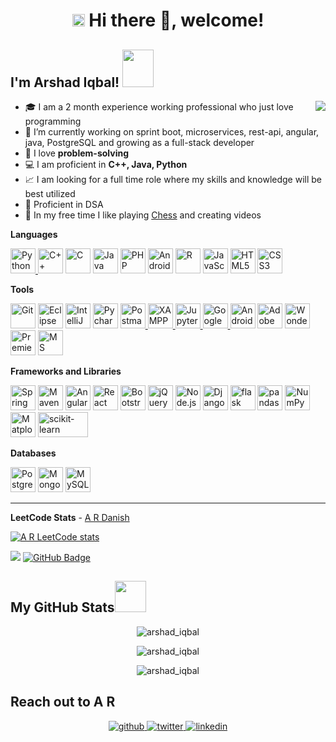 <!--
### Hi there 👋, welcome!
**arshad/arshad** is a ✨ _special_ ✨ repository because its `README.md` (this file) appears on your GitHub profile.

Here are some ideas to get you started:


- 🌱 I’m currently learning ...
- 👯 I’m looking to collaborate on ...
- 🤔 I’m looking for help with ...
- 💬 Ask me about ...
- 📫 How to reach me: ...
- 😄 Pronouns: ...
- ⚡ Fun fact: ...
-->

<h1 align="center"><img src="https://slackmojis.com/emojis/4845-rickroll/download" width="20" /> Hi there 👋, welcome! 
<h2> I'm Arshad Iqbal! <img src="https://media.giphy.com/media/iIqmM5tTjmpOB9mpbn/giphy.gif" width="50" height="60"></h2>
 <img src="https://media.giphy.com/media/4Zgy9QqzWU8C3ugvCa/giphy.gif" align="right">
 
- 🎓 I am a 2 month experience working professional who just love programming
- 🔭 I’m currently working on sprint boot, microservices, rest-api, angular, java, PostgreSQL and growing as a full-stack developer
- 💖 I love **problem-solving**
- 💻 I am proficient in **C++, Java, Python**
- 📈 I am looking for a full time role where my skills and knowledge will be best utilized
- 📙 Proficient in DSA
- 🐸 In my free time I like playing [Chess](https://www.chess.com/sw/member/arshad_iqbal) and creating videos
 
**Languages**
 
 <a href="https://www.python.org/" title="Python"><img src="https://github.com/get-icon/geticon/raw/master/icons/python.svg" alt="Python" width="40px" height="40px">    </a>
 <a href="https://isocpp.org/" title="C++"><img src="https://github.com/get-icon/geticon/raw/master/icons/c-plusplus.svg" alt="C++" width="40px" height="40px"></a> 
 <a href="https://en.wikipedia.org/wiki/C_(programming_language)" title="C"><img src="https://github.com/get-icon/geticon/raw/master/icons/c.svg" alt="C" width="40px"  height="40px"></a>
 <a href="https://www.java.com/" title="Java"><img src="https://github.com/get-icon/geticon/raw/master/icons/java.svg" alt="Java" width="40px" height="40px"></a>
 <a href="https://php.net/" title="PHP"><img src="https://github.com/get-icon/geticon/raw/master/icons/php.svg" alt="PHP" width="40px" height="40px"></a>
 <a href="https://developer.android.com/" title="Android"><img src="https://bigbadaboom.github.io/androidsvg/images/AndroidSVG_logo.svg" alt="Android" width="40px" height="40px"></a>
 <a href="https://www.r-project.org/" title="R"><img src="https://github.com/get-icon/geticon/raw/master/icons/r-lang.svg" alt="R" width="40px" height="40px"></a>
 <a href="https://developer.mozilla.org/en-US/docs/Web/JavaScript" title="JavaScript"><img src="https://github.com/get-icon/geticon/raw/master/icons/javascript.svg"  alt="JavaScript" width="40px" height="40px"></a>
 <a href="https://www.w3.org/TR/html5/" title="HTML5"><img src="https://github.com/get-icon/geticon/raw/master/icons/html-5.svg" alt="HTML5" width="40px" height="40px"></a>
 <a href="https://www.w3.org/TR/CSS/" title="CSS3"><img src="https://github.com/get-icon/geticon/raw/master/icons/css-3.svg" alt="CSS3" width="40px" height="40px"></a>
 
 
 **Tools**
 
<a href="https://git-scm.com/" title="Git"><img src="https://github.com/get-icon/geticon/raw/master/icons/git-icon.svg" alt="Git" width="40px" height="40px"></a>
<a href="https://www.eclipse.org/" title="Eclipse"><img src="https://www.eclipse.org/downloads/assets/public/images/logo-eclipse.png" alt="Eclipse IDE" width="40px" height="40px"></a>
<a href="https://www.jetbrains.com/idea/" title="IntelliJ IDEA"><img src="https://upload.wikimedia.org/wikipedia/commons/thumb/9/9c/IntelliJ_IDEA_Icon.svg/64px-IntelliJ_IDEA_Icon.svg.png" alt="IntelliJ IDEA" width="40px" height="40px"></a>
<a href="https://www.jetbrains.com/pycharm/" title="Pycharm"><img src="https://upload.wikimedia.org/wikipedia/commons/thumb/1/1d/PyCharm_Icon.svg/64px-PyCharm_Icon.svg.png" alt="Pycharm" width="40px" height="40px"></a>
<a href="https://postman.com" title="Postman"> <img src="https://www.vectorlogo.zone/logos/getpostman/getpostman-icon.svg" alt="Postman" width="40px" height="40px"/> </a>
<a href="https://www.apachefriends.org/" title="XAMPP"> <img src="https://upload.wikimedia.org/wikipedia/en/thumb/7/78/XAMPP_logo.svg/220px-XAMPP_logo.svg.png" alt="XAMPP" width="40px" height="40px"/> </a>
<a href="https://jupyter.org/" title="Jupyter Notebook"> <img src="https://jupyter.org/assets/homepage/main-logo.svg" alt="Jupyter Notebook" width="40px" height="40px"/> </a>
<a href="https://colab.research.google.com/" title="Google Colab"> <img src="https://upload.wikimedia.org/wikipedia/commons/thumb/d/d0/Google_Colaboratory_SVG_Logo.svg/800px-Google_Colaboratory_SVG_Logo.svg.png" alt="Google Colab" width="40px" height="40px"/> </a>
<a href="https://developer.android.com/studio" title="Android for Developers"><img src="https://developer.android.com/images/logos/android.svg" alt="Android Developers" width="40px" height="40px"></a>
<a href="https://www.adobe.com/products/photoshop.html" title="Adobe Photoshop"><img src="https://github.com/get-icon/geticon/raw/master/icons/adobe-photoshop.svg" alt="Adobe Photoshop" width="40px" height="40px"></a>
<a href="https://filmora.wondershare.com/" title="Filmora"><img src="https://neveragain.allstatics.com/2019/assets/icon/logo/filmora-square.svg" alt="Wondershare Filmora" width="40px" height="40px"></a>
<a href="https://www.adobe.com/in/products/premiere.html" title="Premiere Pro"><img src="https://www.adobe.com/content/dam/cct/creativecloud/business/teams/free-trial-new/desktop_premiere.svg" alt="Premiere Pro" width="40px" height="40px"></a>
<a href="https://www.office.com/" title="Microsoft Office"><img src="https://cdn-icons-png.flaticon.com/512/888/888867.png" alt="MS Office" width="40px" height="40px"></a>
  
  
**Frameworks and Libraries**

<a href="https://spring.io/" title="Spring"><img src="https://github.com/get-icon/geticon/raw/master/icons/spring.svg" alt="Spring" width="40px" height="40px"></a>
<a href="https://maven.apache.org/" title="Maven"><img src="https://upload.wikimedia.org/wikipedia/commons/thumb/7/7e/Apache_Feather_Logo.svg/64px-Apache_Feather_Logo.svg.png" alt="Maven" width="40px" height="40px"></a>
<a href="https://angular.io/" title="Angular"><img src="https://github.com/get-icon/geticon/raw/master/icons/angular-icon.svg" alt="Angular" width="40px" height="40px"></a>
<a href="https://reactjs.org/" title="React"><img src="https://github.com/get-icon/geticon/raw/master/icons/react.svg" alt="React" width="40px" height="40px"></a>
<a href="https://getbootstrap.com/" title="Bootstrap"><img src="https://github.com/get-icon/geticon/raw/master/icons/bootstrap.svg" alt="Bootstrap" width="40px" height="40px"></a>
<a href="https://jquery.com/" title="jQuery"><img src="https://github.com/get-icon/geticon/raw/master/icons/jquery-icon.svg" alt="jQuery" width="40px" height="40px"></a>
<a href="https://nodejs.org/" title="Node.js"><img src="https://github.com/get-icon/geticon/raw/master/icons/nodejs-icon.svg" alt="Node.js" width="40px" height="40px"></a>
<a href="https://www.djangoproject.com/" title="Django"><img src="https://github.com/get-icon/geticon/raw/master/icons/django.svg" alt="Django" width="40px" height="40px"></a>
<a href="https://flask.org/" title="flask"><img src="https://img.icons8.com/ios-filled/50/000000/flask.png" alt="flask" width="40px" height="40px"></a>
<a href="https://pandas.pydata.org/" title="Pandas"><img src="https://github.com/get-icon/geticon/raw/master/icons/pandas-icon.svg" alt="pandas" width="40px" height="40px"></a>
<a href="https://numpy.org/" title="NumPy"><img src="https://github.com/get-icon/geticon/raw/master/icons/numpy-icon.svg" alt="NumPy" width="40px" height="40px"></a>
<a href="https://matplotlib.org/" title="Matplotlib"><img src="https://matplotlib.org/_static/images/documentation.png" alt="Matplotlib" width="40px" height="40px"></a>
<a href="https://scikit-learn.org/stable/" title="scikit-learn"><img src="https://scikit-learn.org/stable/_static/scikit-learn-logo-small.png" alt="scikit-learn" width="80px" height="40px"></a>


 
 
**Databases**

<a href="https://www.postgresql.org/" title="PostgreSQL"><img src="https://github.com/get-icon/geticon/raw/master/icons/postgresql.svg" alt="PostgreSQL" width="40px" height="40px"></a>
<a href="https://www.mongodb.org/" title="MongoDB"><img src="https://github.com/get-icon/geticon/raw/master/icons/mongodb-icon.svg" alt="MongoDB" width="40px" height="40px"></a>
<a href="https://dev.mysql.com/" title="MySQL"><img src="https://github.com/get-icon/geticon/raw/master/icons/mysql.svg" alt="MySQL" width="40px" height="40px"></a>

 
 ---
 
 **LeetCode Stats** - [A R Danish](https://leetcode.com/arshad_iqbal)
 
 [![A R LeetCode stats](https://leetcode-stats-six.vercel.app/api?username=arshad_iqbal)](https://github.com/KnlnKS/leetcode-stats)
 
<!--
**You might be still wondering, what I'll bring to the table ?** Well, below are few points which represents me as a developer.
1. I can read, understand, write code in multiple languages. Most familiar languages : Java, Python, C++, Android, R, Kotlin, PHP, JavaScript(most of its libraries like jQuery, Angular, React too), etc,.
2. I've experience of working on two big projects(large data) in industries. I always focus on efficiency and simplicity. I can minimize the request and response time using modern concepts, using best data structures and algorithmic approach.
3. I've a good problem solving skils. I've been coding since my first year of college so it has been almost 7 years I've been doing coding.
4. I'm familiar with Git and open source which will be helpful during review, conflict and rollback whenever required in a project.
5. Recently, I started learning system design. I have developed skills of high and low level design and it can benefecial if required.
6. I'm very good at googling and finding the right solution over the internet.
7. I can develop things from scratch with very little help from colleague and seniors. I'll be looking to solve by best of myself most of time.
8. I can do testing whether i have to test by hardcoded-values(very hectic though) or using some software like postman, I can easily do that.
9. I can manage databases as well. So, whether we've to do basic or advanced operation in databases, I'll be able to do that. Also, I'm familiar with SQL and NoSQL both the databases.
10. I've experience in working full agile development. It'll definitely help for very fast development and also with continuous communications. Systems/products will be much optimized and will meet expectectation.
11. I'm adaptable to change. I've explored things by my own interest and haven't received much role to explore in the industry. I'll be able to learn and adapt new and growing technologies easily.

**Please reach out to arshad_iqbal@gmail.com if any role matches my profile and will be challenging. I'll be looking forward to join a product-based company or a start-up with a clear long term goal.**
  
-->
<!--
**Testing Frameworks**

-->
  
  
  ![](https://komarev.com/ghpvc/?username=arshad_iqbal)
 <a href="https://github.com/arshad_iqbal?tab=followers"><img src="https://img.shields.io/github/followers/arshad_iqbal?label=Followers&style=social" alt="GitHub Badge"></a>
 <h2>My GitHub Stats<img src="https://media.giphy.com/media/xUPGcg2F3hVmY9FeZW/giphy.gif" width="50"> </h2>




<p align="center"> <img align="center" src="https://github-readme-stats.vercel.app/api?username=arshad_iqbal&show_icons=true&theme=radical" alt="arshad_iqbal" /></p>

<p align="center"><img align="center" src="https://github-readme-streak-stats.herokuapp.com/?user=arshad_iqbal&show_icons=true&theme=tokyonight_duo" alt="arshad_iqbal" /></p>

<p align="center"><img align="center" src="https://github-readme-stats.vercel.app/api/top-langs/?username=arshad_iqbal&layout=compact" alt="arshad_iqbal" /></p>

<!--[![Top Langs](https://github-readme-stats.vercel.app/api/top-langs/?username=arshad_iqbal&layout=compact)](https://github.com/arshad_iqbal/github-readme-stats)-->
  

<h2>Reach out to A R</h2>

<p align="center">
<a href="https://github.com/arshad_iqbal" target="_blank">
<img src=https://img.shields.io/badge/github-%2324292e.svg?&style=for-the-badge&logo=github&logoColor=white alt=github style="margin-bottom: 5px;" />
</a>
<a href="https://twitter.com/#" target="_blank">
<img src=https://img.shields.io/badge/twitter-%2300acee.svg?&style=for-the-badge&logo=twitter&logoColor=white alt=twitter style="margin-bottom: 5px;" />
</a>
<a href="https://www.linkedin.com/in/arshad_iqbal/" target="_blank">
<img src=https://img.shields.io/badge/linkedin-%231E77B5.svg?&style=for-the-badge&logo=linkedin&logoColor=white alt=linkedin style="margin-bottom: 5px;" />


</a>

</p> 
